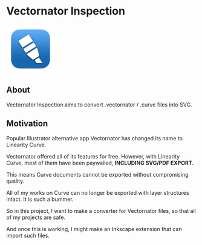 # Vectornator Inspection
<img src="icon.png" width="128" />

## About
Vectornator Inspection aims to convert .vectornator / .curve files into SVG.

## Motivation
Popular Illustrator alternative app Vectornator has changed its name to Linearity Curve.

Vectornator offered all of its features for free. However, with Linearity Curve, most of them have been paywalled, **INCLUDING SVG/PDF EXPORT.**

This means Curve documents cannot be exported without compromising quality.

All of my works on Curve can no longer be exported with layer structures intact. It is such a bummer.

So in this project, I want to make a converter for Vectornator files, so that all of my projects are safe.

And once this is working, I might make an Inkscape extension that can import such files.
